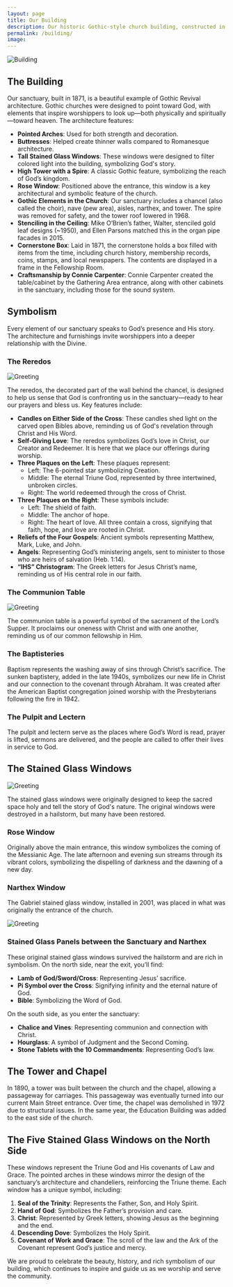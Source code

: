 ```yaml
---
layout: page
title: Our Building
description: Our historic Gothic-style church building, constructed in 1871, stands as a testament to enduring faith and community. With its striking architecture and rich history, it serves as a beautiful space for worship, fellowship, and ministry, inspiring all who enter its doors.
permalink: /building/
image: 
---
```


![Building](/images/UC24_554.jpg)

## The Building

Our sanctuary, built in 1871, is a beautiful example of Gothic Revival architecture. Gothic churches were designed to point toward God, with elements that inspire worshippers to look up—both physically and spiritually—toward heaven. The architecture features:

- **Pointed Arches**: Used for both strength and decoration.
- **Buttresses**: Helped create thinner walls compared to Romanesque architecture.
- **Tall Stained Glass Windows**: These windows were designed to filter colored light into the building, symbolizing God's story.
- **High Tower with a Spire**: A classic Gothic feature, symbolizing the reach of God’s kingdom.
- **Rose Window**: Positioned above the entrance, this window is a key architectural and symbolic feature of the church.
- **Gothic Elements in the Church**: Our sanctuary includes a chancel (also called the choir), nave (pew area), aisles, narthex, and tower. The spire was removed for safety, and the tower roof lowered in 1968.
- **Stenciling in the Ceiling**: Mike O’Brien’s father, Walter, stenciled gold leaf designs (~1950), and Ellen Parsons matched this in the organ pipe facades in 2015.
- **Cornerstone Box**: Laid in 1871, the cornerstone holds a box filled with items from the time, including church history, membership records, coins, stamps, and local newspapers. The contents are displayed in a frame in the Fellowship Room.
- **Craftsmanship by Connie Carpenter**: Connie Carpenter created the table/cabinet by the Gathering Area entrance, along with other cabinets in the sanctuary, including those for the sound system.

## Symbolism

Every element of our sanctuary speaks to God’s presence and His story. The architecture and furnishings invite worshippers into a deeper relationship with the Divine.

### The Reredos

![Greeting](/images/UC24_516.jpg)

The reredos, the decorated part of the wall behind the chancel, is designed to help us sense that God is confronting us in the sanctuary—ready to hear our prayers and bless us. Key features include:

- **Candles on Either Side of the Cross**: These candles shed light on the carved open Bibles above, reminding us of God's revelation through Christ and His Word.
- **Self-Giving Love**: The reredos symbolizes God’s love in Christ, our Creator and Redeemer. It is here that we place our offerings during worship.
- **Three Plaques on the Left**: These plaques represent:
  - Left: The 6-pointed star symbolizing Creation.
  - Middle: The eternal Triune God, represented by three intertwined, unbroken circles.
  - Right: The world redeemed through the cross of Christ.
- **Three Plaques on the Right**: These symbols include:
  - Left: The shield of faith.
  - Middle: The anchor of hope.
  - Right: The heart of love. All three contain a cross, signifying that faith, hope, and love are rooted in Christ.
- **Reliefs of the Four Gospels**: Ancient symbols representing Matthew, Mark, Luke, and John.
- **Angels**: Representing God’s ministering angels, sent to minister to those who are heirs of salvation (Heb. 1:14).
- **“IHS” Christogram**: The Greek letters for Jesus Christ’s name, reminding us of His central role in our faith.

### The Communion Table

![Greeting](/images/UC24_213.jpg)

The communion table is a powerful symbol of the sacrament of the Lord’s Supper. It proclaims our oneness with Christ and with one another, reminding us of our common fellowship in Him.

### The Baptisteries

Baptism represents the washing away of sins through Christ’s sacrifice. The sunken baptistery, added in the late 1940s, symbolizes our new life in Christ and our connection to the covenant through Abraham. It was created after the American Baptist congregation joined worship with the Presbyterians following the fire in 1942.

### The Pulpit and Lectern

The pulpit and lectern serve as the places where God’s Word is read, prayer is lifted, sermons are delivered, and the people are called to offer their lives in service to God.

## The Stained Glass Windows

![Greeting](/images/UC24_522.jpg)

The stained glass windows were originally designed to keep the sacred space holy and tell the story of God's nature. The original windows were destroyed in a hailstorm, but many have been restored.

### Rose Window

Originally above the main entrance, this window symbolizes the coming of the Messianic Age. The late afternoon and evening sun streams through its vibrant colors, symbolizing the dispelling of darkness and the dawning of a new day.

### Narthex Window

The Gabriel stained glass window, installed in 2001, was placed in what was originally the entrance of the church. 

![Greeting](/images/UC24_526.jpg)

### Stained Glass Panels between the Sanctuary and Narthex

These original stained glass windows survived the hailstorm and are rich in symbolism. On the north side, near the exit, you’ll find:

- **Lamb of God/Sword/Cross**: Representing Jesus’ sacrifice.
- **Pi Symbol over the Cross**: Signifying infinity and the eternal nature of God.
- **Bible**: Symbolizing the Word of God.

On the south side, as you enter the sanctuary:

- **Chalice and Vines**: Representing communion and connection with Christ.
- **Hourglass**: A symbol of Judgment and the Second Coming.
- **Stone Tablets with the 10 Commandments**: Representing God’s law.

## The Tower and Chapel

In 1890, a tower was built between the church and the chapel, allowing a passageway for carriages. This passageway was eventually turned into our current Main Street entrance. Over time, the chapel was demolished in 1972 due to structural issues. In the same year, the Education Building was added to the east side of the church.

## The Five Stained Glass Windows on the North Side

These windows represent the Triune God and His covenants of Law and Grace. The pointed arches in these windows mirror the design of the sanctuary’s architecture and chandeliers, reinforcing the Triune theme. Each window has a unique symbol, including:

1. **Seal of the Trinity**: Represents the Father, Son, and Holy Spirit.
2. **Hand of God**: Symbolizes the Father’s provision and care.
3. **Christ**: Represented by Greek letters, showing Jesus as the beginning and the end.
4. **Descending Dove**: Symbolizes the Holy Spirit.
5. **Covenant of Work and Grace**: The scroll of the law and the Ark of the Covenant represent God’s justice and mercy.

We are proud to celebrate the beauty, history, and rich symbolism of our building, which continues to inspire and guide us as we worship and serve the community.